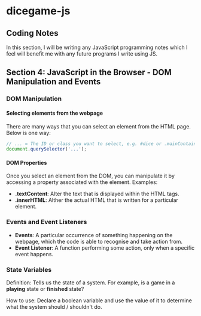 # dicegame-js

## Coding Notes

In this section, I will be writing any JavaScript programming notes which I feel will benefit me with any future programs I write using JS.

## Section 4: JavaScript in the Browser - DOM Manipulation and Events

### DOM Manipulation

#### Selecting elements from the webpage

There are many ways that you can select an element from the HTML page. Below is one way:

```javascript
// ... = The ID or class you want to select, e.g. #dice or .mainContainer
document.querySelector('...');
```

#### DOM Properties

Once you select an element from the DOM, you can manipulate it by accessing a property associated with the element.
Examples:

- **.textContent**: Alter the text that is displayed within the HTML tags.
- **.innerHTML**: Alther the actual HTML that is written for a particular element.

### Events and Event Listeners

- **Events**: A particular occurrence of something happening on the webpage, which the code is able to recognise and take action from.
- **Event Listener**: A function performing some action, only when a specific event happens.

### State Variables

Definition: Tells us the state of a system. For example, is a game in a **playing** state or **finished** state?

How to use: Declare a boolean variable and use the value of it to determine what the system should / shouldn't do. 